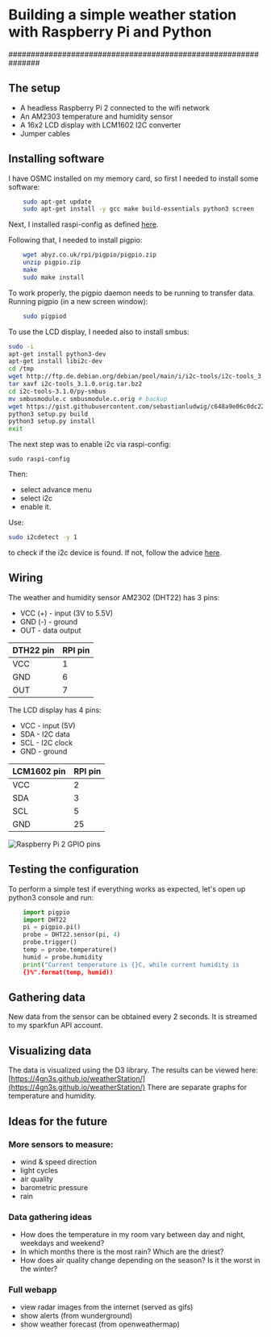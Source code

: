 # Building a simple weather station with Raspberry Pi and Python
###############################################################

## The setup
* A headless Raspberry Pi 2 connected to the wifi network
* An AM2303 temperature and humidity sensor
* A 16x2 LCD display with LCM1602 I2C converter
* Jumper cables

## Installing software
I have OSMC installed on my memory card, so first I needed to install some
software:
    
```sh
    sudo apt-get update
    sudo apt-get install -y gcc make build-essentials python3 screen
```

Next, I installed raspi-config as defined [here](https://github.com/snubbegbg/install_raspi-config).

Following that, I needed to install pigpio:

```sh
    wget abyz.co.uk/rpi/pigpio/pigpio.zip
    unzip pigpio.zip
    make
    sudo make install
```

To work properly, the pigpio daemon needs to be running to transfer data.
Running pigpio (in a new screen window):

```sh
    sudo pigpiod
```

To use the LCD display, I needed also to install smbus:
```sh
sudo -i
apt-get install python3-dev
apt-get install libi2c-dev
cd /tmp
wget http://ftp.de.debian.org/debian/pool/main/i/i2c-tools/i2c-tools_3.1.0.orig.tar.bz2 # download Python 2 source
tar xavf i2c-tools_3.1.0.orig.tar.bz2
cd i2c-tools-3.1.0/py-smbus
mv smbusmodule.c smbusmodule.c.orig # backup
wget https://gist.githubusercontent.com/sebastianludwig/c648a9e06c0dc2264fbd/raw/2b74f9e72bbdffe298ce02214be8ea1c20aa290f/smbusmodule.c # download patched (Python 3) source
python3 setup.py build
python3 setup.py install
exit
```

The next step was to enable i2c via raspi-config: 

```
sudo raspi-config
```

Then:
 * select advance menu
 * select i2c
 * enable it.

Use:
```sh
sudo i2cdetect -y 1
```
to check if the i2c device is found. If not, follow the advice [here](https://raspberrypi.stackexchange.com/questions/14153/adafruit-i2c-library-problem).

## Wiring
The weather and humidity sensor AM2302 (DHT22) has 3 pins:
 * VCC (+) - input (3V to 5.5V)
 * GND (-) - ground
 * OUT     - data output

| DTH22 pin | RPI pin |
|-----------|---------|
| VCC       | 1       |
| GND       | 6       |
| OUT       | 7       |

The LCD display has 4 pins:
 * VCC - input (5V)
 * SDA - I2C data
 * SCL - I2C clock
 * GND - ground

| LCM1602 pin | RPI pin |
|-------------|---------|
| VCC         | 2       |
| SDA         | 3       |
| SCL         | 5       |
| GND         | 25      |

![Raspberry Pi 2 GPIO
pins](http://www.megaleecher.net/sites/default/files/images/raspberry-pi-rev2-gpio-pinout.jpg)

## Testing the configuration
To perform a simple test if everything works as expected, let's open up
python3 console and run:
   
```python
    import pigpio
    import DHT22
    pi = pigpio.pi()
    probe = DHT22.sensor(pi, 4)
    probe.trigger()
    temp = probe.temperature()
    humid = probe.humidity
    print("Current temperature is {}C, while current humidity is
    {}%".format(temp, humid))
```

## Gathering data
New data from the sensor can be obtained every 2 seconds. It is streamed to my sparkfun API account.

## Visualizing data
The data is visualized using the D3 library. The results can be viewed here: [https://4gn3s.github.io/weatherStation/](https://4gn3s.github.io/weatherStation/)
There are separate graphs for temperature and humidity.

## Ideas for the future

### More sensors to measure:
* wind & speed direction
* light cycles
* air quality
* barometric pressure
* rain

### Data gathering ideas

* How does the temperature in my room vary between day and night, weekdays and weekend?
* In which months there is the most rain? Which are the driest?
* How does air quality change depending on the season? Is it the worst in the winter?

### Full webapp
* view radar images from the internet (served as gifs)
* show alerts (from wunderground)
* show weather forecast (from openweathermap)

